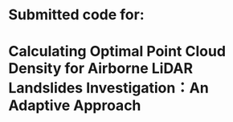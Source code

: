 # Submitted code for:
# Calculating Optimal Point Cloud Density for Airborne LiDAR Landslides Investigation：An Adaptive Approach
